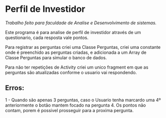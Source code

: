 # Perfil de Investidor

*Trabalho feito para faculdade de Analise e Desenvolvimento de sistemas.*

Este programa é para analise de perfil de investidor através de um questionario, cada resposta vale pontos.

Para registrar as perguntas criei uma Classe Perguntas, criei uma constante onde é preenchido as perguntas criadas, e adicionada a um Array de Classe Perguntas para simular o banco de dados.

Para não ter repetições de Activity criei um unico fragment em que as perguntas são atualizadas conforme o usuario vai respondendo.

## Erros:

1 - Quando são apenas 3 perguntas, caso o Usuario tenha marcardo uma 4º anteriormente o botão mantem focado na pergunta 4. Os pontos não contam, porem é possivel prosseguir para a proxima pergunta.

